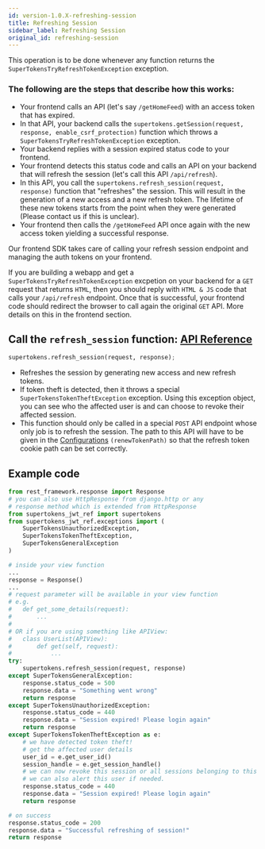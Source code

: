 ```yaml
---
id: version-1.0.X-refreshing-session
title: Refreshing Session
sidebar_label: Refreshing Session
original_id: refreshing-session
---
```


This operation is to be done whenever any function returns the ```SuperTokensTryRefreshTokenException``` exception.

### The following are the steps that describe how this works:
- Your frontend calls an API (let's say ```/getHomeFeed```) with an access token that has expired.
- In that API, your backend calls the ```supertokens.getSession(request, response, enable_csrf_protection)``` function which throws a ```SuperTokensTryRefreshTokenException``` exception.
- Your backend replies with a session expired status code to your frontend.
- Your frontend detects this status code and calls an API on your backend that will refresh the session (let's call this API ```/api/refresh```).
- In this API, you call the ```supertokens.refresh_session(request, response)``` function that "refreshes" the session. This will result in the generation of a new access and a new refresh token. The lifetime of these new tokens starts from the point when they were generated (Please contact us if this is unclear).
- Your frontend then calls the ```/getHomeFeed``` API once again with the new access token yielding a successful response.

Our frontend SDK takes care of calling your refresh session endpoint and managing the auth tokens on your frontend.

<div class="specialNote">
If you are building a webapp and get a <code>SuperTokensTryRefreshTokenException</code> excpetion on your backend for a <code>GET</code> request that returns <code>HTML</code>, then you should reply with  <code>HTML & JS</code> code that calls your <code>/api/refresh</code> endpoint. Once that is successful, your frontend code should redirect the browser to call again the original <code>GET</code> API. More details on this in the frontend section.
</div>

## Call the ```refresh_session``` function: [API Reference](api-reference#refresh_sessionrequest-response)
```python
supertokens.refresh_session(request, response);
```
- Refreshes the session by generating new access and new refresh tokens.
- If token theft is detected, then it throws a special ```SuperTokensTokenTheftException``` exception. Using this exception object, you can see who the affected user is and can choose to revoke their affected session.
- <span class="highlighted-text">This function should only be called in a special ```POST``` API endpoint whose only job is to refresh the session.</span> The path to this API will have to be given in the [Configurations](initialisation#configurations) ```(renewTokenPath)``` so that the refresh token cookie path can be set correctly.

<div class="divider"></div>

## Example code
```python
from rest_framework.response import Response
# you can also use HttpResponse from django.http or any
# response method which is extended from HttpResponse
from supertokens_jwt_ref import supertokens
from supertokens_jwt_ref.exceptions import (
    SuperTokensUnauthorizedException,
    SuperTokensTokenTheftException,
    SuperTokensGeneralException
)

# inside your view function
...
response = Response()
...
# request parameter will be available in your view function
# e.g.
#   def get_some_details(request):
#       ...
#
# OR if you are using something like APIView:
#   class UserList(APIView):
#       def get(self, request):
#           ...
try:
    supertokens.refresh_session(request, response)
except SuperTokensGeneralException:
    response.status_code = 500
    response.data = "Something went wrong"
    return response
except SuperTokensUnauthorizedException:
    response.status_code = 440
    response.data = "Session expired! Please login again"
    return response
except SuperTokensTokenTheftException as e:
    # we have detected token theft! 
    # get the affected user details
    user_id = e.get_user_id()
    session_handle = e.get_session_handle()
    # we can now revoke this session or all sessions belonging to this user.
    # we can also alert this user if needed.
    response.status_code = 440
    response.data = "Session expired! Please login again"
    return response

# on success
response.status_code = 200
response.data = "Successful refreshing of session!"
return response
```